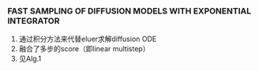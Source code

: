 ### FAST SAMPLING OF DIFFUSION MODELS WITH EXPONENTIAL INTEGRATOR
1. 通过积分方法来代替eluer求解diffusion ODE
2. 融合了多步的score（即linear multistep）
3. 见Alg.1